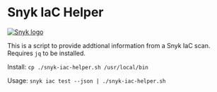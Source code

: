 # Snyk IaC Helper

[![Snyk logo](https://snyk.io/style/asset/logo/snyk-print.svg)](https://snyk.io)

This is a script to provide addtional information from a Snyk IaC scan. Requires ```jq``` to be installed.

Install:
```cp ./snyk-iac-helper.sh /usr/local/bin```   

Usage:
```snyk iac test --json | ./snyk-iac-helper.sh```
